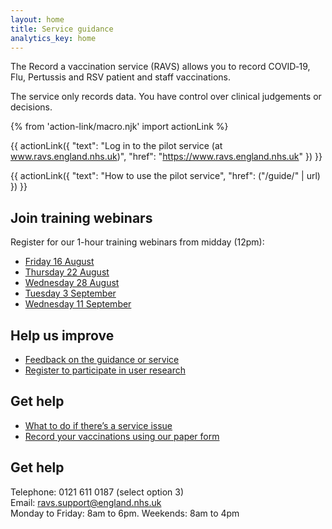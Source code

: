 ```yaml
---
layout: home
title: Service guidance
analytics_key: home
---
```


The Record a vaccination service (RAVS) allows you to record COVID‑19, Flu, Pertussis and RSV patient and staff vaccinations.  

The service only records data. You have control over clinical judgements or decisions. 

{% from 'action-link/macro.njk' import actionLink %}

{{ actionLink({
  "text": "Log in to the pilot service (at www.ravs.england.nhs.uk)",
  "href": "https://www.ravs.england.nhs.uk"
}) }}

{{ actionLink({
  "text": "How to use the pilot service",
  "href": ("/guide/" | url)
}) }}


## Join training webinars

Register for our 1-hour training webinars from midday (12pm):  

* [Friday 16 August](https://events.teams.microsoft.com/event/0e30b1a3-6335-4a03-8b05-53c3d1047b1e@37c354b2-85b0-47f5-b222-07b48d774ee3)
* [Thursday 22 August](https://events.teams.microsoft.com/event/735f8dd2-1515-4238-a425-59e14d0195f7@37c354b2-85b0-47f5-b222-07b48d774ee3)
* [Wednesday 28 August](https://events.teams.microsoft.com/event/31f6f977-5d32-4f9d-ae06-476016dda5c7@37c354b2-85b0-47f5-b222-07b48d774ee3)
* [Tuesday 3 September](https://events.teams.microsoft.com/event/7a0b9e2e-adba-4249-a1de-793bb4b15c01@37c354b2-85b0-47f5-b222-07b48d774ee3) 
* [Wednesday 11 September](https://events.teams.microsoft.com/event/493133b7-8eb2-4d99-900e-557603d4f8a1@37c354b2-85b0-47f5-b222-07b48d774ee3)

## Help us improve

* [Feedback on the guidance or service](https://feedback.digital.nhs.uk/jfe/form/SV_ezgoupJNznAkT6m)
* [Register to participate in user research](https://feedback.digital.nhs.uk/jfe/form/SV_57HrcAOpLpt3QLY)

## Get help

* [What to do if there’s a service issue](https://guide.ravs.england.nhs.uk/service-unavailable/) 
* [Record your vaccinations using our paper form](/files/record-a-vaccination.docx)

## Get help

Telephone: 0121 611 0187 (select option 3)<br>
Email: [ravs.support@england.nhs.uk](mailto:ravs.support@england.nhs.uk)<br>
Monday to Friday: 8am to 6pm. Weekends: 8am to 4pm



